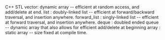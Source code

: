 C++ STL 
vector: dynamic array -- efficient at random access, and add/delete at end.
list : doubly-linked list -- efficient at forward/backward traversal, and insertion anywhere.
forward_list : singly-linked list -- efficient at forward traversal, and insertion anywhere.
deque : doubled ended queue -- dynamic array that also allows for efficient add/delete at beginning
array : static array -- size fixed at compile time.
